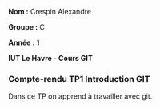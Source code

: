 **Nom :** Crespin Alexandre

**Groupe :** C

**Année :** 1

**IUT Le Havre - Cours GIT**

### Compte-rendu TP1 Introduction GIT

Dans ce TP on apprend à travailler avec git.